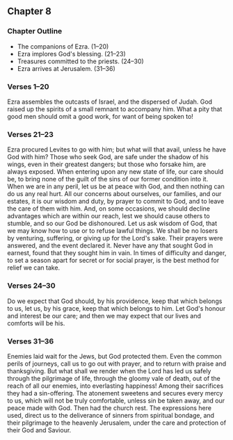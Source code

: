 ## Chapter 8

### Chapter Outline

- The companions of Ezra. (1–20)
- Ezra implores God's blessing. (21–23)
- Treasures committed to the priests. (24–30)
- Ezra arrives at Jerusalem. (31–36)

### Verses 1–20

Ezra assembles the outcasts of Israel, and the dispersed of Judah. God raised up the spirits of a small remnant to accompany him. What a pity that good men should omit a good work, for want of being spoken to!

### Verses 21–23

Ezra procured Levites to go with him; but what will that avail, unless he have God with him? Those who seek God, are safe under the shadow of his wings, even in their greatest dangers; but those who forsake him, are always exposed. When entering upon any new state of life, our care should be, to bring none of the guilt of the sins of our former condition into it. When we are in any peril, let us be at peace with God, and then nothing can do us any real hurt. All our concerns about ourselves, our families, and our estates, it is our wisdom and duty, by prayer to commit to God, and to leave the care of them with him. And, on some occasions, we should decline advantages which are within our reach, lest we should cause others to stumble, and so our God be dishonoured. Let us ask wisdom of God, that we may know how to use or to refuse lawful things. We shall be no losers by venturing, suffering, or giving up for the Lord's sake. Their prayers were answered, and the event declared it. Never have any that sought God in earnest, found that they sought him in vain. In times of difficulty and danger, to set a season apart for secret or for social prayer, is the best method for relief we can take.

### Verses 24–30

Do we expect that God should, by his providence, keep that which belongs to us, let us, by his grace, keep that which belongs to him. Let God's honour and interest be our care; and then we may expect that our lives and comforts will be his.

### Verses 31–36

Enemies laid wait for the Jews, but God protected them. Even the common perils of journeys, call us to go out with prayer, and to return with praise and thanksgiving. But what shall we render when the Lord has led us safely through the pilgrimage of life, through the gloomy vale of death, out of the reach of all our enemies, into everlasting happiness! Among their sacrifices they had a sin-offering. The atonement sweetens and secures every mercy to us, which will not be truly comfortable, unless sin be taken away, and our peace made with God. Then had the church rest. The expressions here used, direct us to the deliverance of sinners from spiritual bondage, and their pilgrimage to the heavenly Jerusalem, under the care and protection of their God and Saviour.

